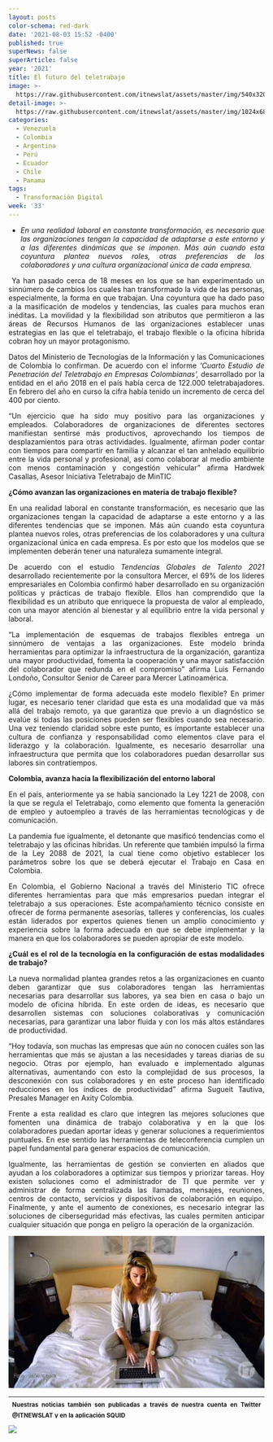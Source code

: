```yaml
---
layout: posts
color-schema: red-dark
date: '2021-08-03 15:52 -0400'
published: true
superNews: false
superArticle: false
year: '2021'
title: El futuro del teletrabajo
image: >-
  https://raw.githubusercontent.com/itnewslat/assets/master/img/540x320/Teletrabajo-p.jpg
detail-image: >-
  https://raw.githubusercontent.com/itnewslat/assets/master/img/1024x680/Teletrabajo-g.jpg
categories:
  - Venezuela
  - Colombia
  - Argentina
  - Perú
  - Ecuador
  - Chile
  - Panama
tags:
  - Transformación Digital
week: '33'
---
```

<ul style="list-style-type: disc; text-align: justify;">
	<li><em>En una realidad laboral en constante transformación, es necesario que las organizaciones tengan la capacidad de adaptarse a este entorno y a las diferentes dinámicas que se imponen. Más aún cuando esta coyuntura plantea nuevos roles, otras preferencias de los colaboradores y una cultura organizacional única de cada empresa. </em></li>
</ul>
<p style="text-align: justify;"> Ya han pasado cerca de 18 meses en los que se han experimentado un sinnúmero de cambios los cuales han transformado la vida de las personas, especialmente, la forma en que trabajan. Una coyuntura que ha dado paso a la masificación de modelos y tendencias, las cuales para muchos eran inéditas. La movilidad y la flexibilidad son atributos que permitieron a las áreas de Recursos Humanos de las organizaciones establecer unas estrategias en las que el teletrabajo, el trabajo flexible o la oficina híbrida cobran hoy un mayor protagonismo.</p>
<p style="text-align: justify;">Datos del Ministerio de Tecnologías de la Información y las Comunicaciones de Colombia lo confirman. De acuerdo con el informe <em>‘Cuarto Estudio de Penetración del Teletrabajo en Empresas Colombianas’, </em>desarrollado por la entidad en el año 2018 en el país había cerca de 122.000 teletrabajadores. En febrero del año en curso la cifra había tenido un incremento de cerca del 400 por ciento.</p>
<p style="text-align: justify;">“Un ejercicio que ha sido muy positivo para las organizaciones y empleados. Colaboradores de organizaciones de diferentes sectores manifiestan sentirse más productivos, aprovechando los tiempos de desplazamientos para otras actividades. Igualmente, afirman poder contar con tiempos para compartir en familia y alcanzar el tan anhelado equilibrio entre la vida personal y profesional, así como colaborar al medio ambiente con menos contaminación y congestión vehicular” afirma Hardwek Casallas, Asesor Iniciativa Teletrabajo de MinTIC</p>
<p style="text-align: justify;"><strong>¿Cómo avanzan las organizaciones en materia de trabajo flexible?</strong></p>
<p style="text-align: justify;">En una realidad laboral en constante transformación, es necesario que las organizaciones tengan la capacidad de adaptarse a este entorno y a las diferentes tendencias que se imponen. Más aún cuando esta coyuntura plantea nuevos roles, otras preferencias de los colaboradores y una cultura organizacional única en cada empresa. Es por esto que los modelos que se implementen deberán tener una naturaleza sumamente integral.</p>
<p style="text-align: justify;">De acuerdo con el estudio <em>Tendencias Globales de Talento 2021</em> desarrollado recientemente por la consultora Mercer, el 69% de los líderes empresariales en Colombia confirmó haber desarrollado en su organización políticas y prácticas de trabajo flexible. Ellos han comprendido que la flexibilidad es un atributo que enriquece la propuesta de valor al empleado, con una mayor atención al bienestar y al equilibrio entre la vida personal y laboral.</p>
<p style="text-align: justify;">“La implementación de esquemas de trabajos flexibles entrega un sinnúmero de ventajas a las organizaciones. Este modelo brinda herramientas para optimizar la infraestructura de la organización, garantiza una mayor productividad, fomenta la cooperación y una mayor satisfacción del colaborador que redunda en el compromiso” afirma Luis Fernando Londoño, Consultor Senior de Career para Mercer Latinoamérica.</p>
<p style="text-align: justify;">¿Cómo implementar de forma adecuada este modelo flexible? En primer lugar, es necesario tener claridad que esta es una modalidad que va más allá del trabajo remoto, ya que garantiza que previo a un diagnóstico se evalúe si todas las posiciones pueden ser flexibles cuando sea necesario. Una vez teniendo claridad sobre este punto, es importante establecer una cultura de confianza y responsabilidad como elementos clave para el liderazgo y la colaboración. Igualmente, es necesario desarrollar una infraestructura que permita que los colaboradores puedan desarrollar sus labores sin contratiempos.</p>
<p style="text-align: justify;"><strong>Colombia, avanza hacia la flexibilización del entorno laboral</strong></p>
<p style="text-align: justify;">En el país, anteriormente ya se había sancionado la Ley 1221 de 2008, con la que se regula el Teletrabajo, como elemento que fomenta la generación de empleo y autoempleo a través de las herramientas tecnológicas y de comunicación.</p>
<p style="text-align: justify;">La pandemia fue igualmente, el detonante que masificó tendencias como el teletrabajo y las oficinas híbridas. Un referente que también impulsó la firma de la Ley 2088 de 2021, la cual tiene como objetivo establecer los parámetros sobre los que se deberá ejecutar el Trabajo en Casa en Colombia.</p>
<p style="text-align: justify;">En Colombia, el Gobierno Nacional a través del Ministerio TIC ofrece diferentes herramientas para que más empresarios puedan integrar el teletrabajo a sus operaciones. Este acompañamiento técnico consiste en ofrecer de forma permanente asesorías, talleres y conferencias, los cuales están liderados por expertos quienes tienen un amplio conocimiento y experiencia sobre la forma adecuada en que se debe implementar y la manera en que los colaboradores se pueden apropiar de este modelo.</p>
<p style="text-align: justify;"><strong>¿Cuál es el rol de la tecnología en la configuración de estas modalidades de trabajo?</strong></p>
<p style="text-align: justify;">La nueva normalidad plantea grandes retos a las organizaciones en cuanto deben garantizar que sus colaboradores tengan las herramientas necesarias para desarrollar sus labores, ya sea bien en casa o bajo un modelo de oficina híbrida. En este orden de ideas, es necesario que desarrollen sistemas con soluciones colaborativas y comunicación necesarias, para garantizar una labor fluida y con los más altos estándares de productividad.</p>
<p style="text-align: justify;">“Hoy todavía, son muchas las empresas que aún no conocen cuáles son las herramientas que más se ajustan a las necesidades y tareas diarias de su negocio. Otras por ejemplo, han evaluado e implementado algunas alternativas, aumentando con esto la complejidad de sus procesos, la desconexión con sus colaboradores y en este proceso han identificado reducciones en los índices de productividad” afirma Sugueit Tautiva, Presales Manager en Axity Colombia.</p>
<p style="text-align: justify;">Frente a esta realidad es claro que integren las mejores soluciones que fomenten una dinámica de trabajo colaborativa y en la que los colaboradores puedan aportar ideas y generar soluciones a requerimientos puntuales. En ese sentido las herramientas de teleconferencia cumplen un papel fundamental para generar espacios de comunicación.</p>
<p style="text-align: justify;">Igualmente, las herramientas de gestión se convierten en aliados que ayudan a los colaboradores a optimizar sus tiempos y priorizar tareas. Hoy existen soluciones como el administrador de TI que permite ver y administrar de forma centralizada las llamadas, mensajes, reuniones, centros de contacto, servicios y dispositivos de colaboración en equipo. Finalmente, y ante el aumento de conexiones, es necesario integrar las soluciones de ciberseguridad más efectivas, las cuales permiten anticipar cualquier situación que ponga en peligro la operación de la organización.</p>

![](https://raw.githubusercontent.com/itnewslat/assets/master/img/540x320/Teletrabajo-p.jpg)

<table style="height: 42px;" width="569">
<tbody>
<tr>
<td style="text-align: justify;"><sub><strong>Nuestras noticias también son publicadas a través de nuestra cuenta en Twitter <a href="https://twitter.com/itnewslat?lang=es">@ITNEWSLAT</a> y en la aplicación <a href="https://squidapp.co/en/">SQUID</a></strong></sub></td>
</tr>
</tbody>
</table>

<img src="https://tracker.metricool.com/c3po.jpg?hash=56f88a41e39ab42c063cc51676587a04"/>
